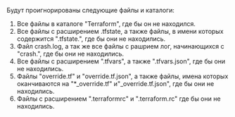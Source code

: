 Будут проигнорированы следующие файлы и каталоги:
1. Все файлы в каталоге "Terraform", где бы он не находился.
2. Все файлы с расширением .tfstate, а также файлы, в имени которых содержится ".tfstate.", где бы они не находились.
3. Файл crash.log, а так же все файлы с рашрием лог, начинающихся с "crash.", где бы они не находились.
4. Все файлы с расширением ".tfvars", а также ".tfvars.json", где бы они не находились.
5. Файлы "override.tf" и "override.tf.json", а также файлы, имена которых оканчиваются на "*_override.tf" и"_override.tf.json", где бы они не находились.
6. Файлы с расширением ".terraformrc" и ".terraform.rc" где бы они не находились.


